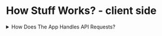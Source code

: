 # How Stuff Works? - client side

<details>
<summary>
How Does The App Handles API Requests?
</summary>

[react-query](https://react-query.tanstack.com/) was chosen to handle all API requests, because it is very eazy to code, eazy to debug, and handles caching.

All API requests in the app use react-query with the ApiRequests class.

I created custom react-hooks to wrap react-query functions and the \_fetch function to wrap the fetch API.

The hooks expect an object containing all the information needed to make the request (e.g., URL, URI, search queries, options).

The \_fetch function checks if the response was successful and parses the JSON from the response body. It also throws any errors that occur.

ApiRequests is a class that contains three fields:
query: the URI and name of the API endpoint, used in react-query and for constructing the URL.
baseUrl: the base URL of the server of the class instance (e.g., if the query is 'articles' and BASE_URL is 'http://localhost:4000' then the field would be: http://localhost:4000/api/articles)
baseOptions: the options passed with the HTTP request.

ApiCRUDRequests extends ApiRequests and includes an object or a function that returns an object for the CRUD operations.

Any app feature can then initiate or extend the class to make API calls from the custom hooks.

I created an extended class for each feature and overridden any needed fields.

Some examples:
A simple GET request to fetch books: BooksApiCRUDRequests is an extension of ApiCRUDRequests and is used here to fetch books using the read() method.
A delete request: delete a book from the admin section.

This design helped reduce code repetition, keep the react components clean and lean, and allow easy changing.
An example for an API request:

```javascript
import { useFetchData } from 'lib/reactQuery';
import { booksApiCRUDRequests } from 'features/books/index.js';

// Just call the hook with the CRUD-request
// null is because there is no need to add a URI, and { page } is a search query

const SomeComponent = () => {
  const { isLoading, data, error } = useFetchData(booksApiCRUDRequests.read(null, { page }));

  if (error) return <div>{error.message}</div>;
  if (isLoading) return <LoadingComponent></LoadingComponent>;
  return <div>{data}</div>;
};
```

</details>
